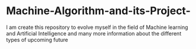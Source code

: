 # Machine-Algorithm-and-its-Project-
I am create this repository to evolve myself in the field of Machine learning and Artificial Intelligence and many more information about the different types of upcoming future
